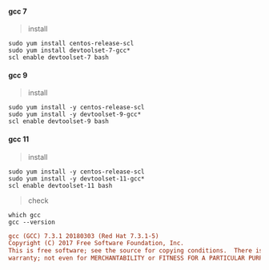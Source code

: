 

#### gcc 7

> install

```shell
sudo yum install centos-release-scl
sudo yum install devtoolset-7-gcc*
scl enable devtoolset-7 bash
```



#### gcc 9

> install

```shell
sudo yum install -y centos-release-scl
sudo yum install -y devtoolset-9-gcc*
scl enable devtoolset-9 bash
```



#### gcc 11

> install

```shell
sudo yum install -y centos-release-scl
sudo yum install -y devtoolset-11-gcc*
scl enable devtoolset-11 bash
```





>  check

```shell
which gcc
gcc --version
```

```ini
gcc (GCC) 7.3.1 20180303 (Red Hat 7.3.1-5)
Copyright (C) 2017 Free Software Foundation, Inc.
This is free software; see the source for copying conditions.  There is NO
warranty; not even for MERCHANTABILITY or FITNESS FOR A PARTICULAR PURPOSE.
```

